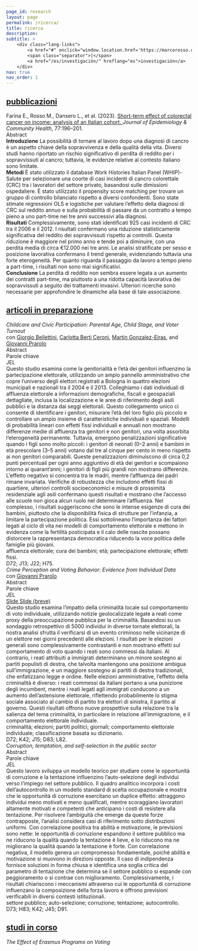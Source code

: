 ```yaml
---
page_id: research
layout: page
permalink: /ricerca/
title: ricerca
description:
subtitle: >
    <div class="lang-links">
        <a href="#" onclick="window.location.href='https://marcorosso.com/research/'; return false;">research</a>
        <span class="separator">|</span>
        <a href="/es/investigación/" hreflang="es">investigación</a>
    </div>
nav: true
nav_order: 1
---
```


<!-- Sezione Pubblicazioni -->
<div class="projects">
  <a href="javascript:void(0);" onclick="toggleVisibility('content-1')">
    <h2 class="category">
      <i class="fa-solid fa-chevron-right fa-2xs rotated" id="chevron-content-1"></i>
      <span>pubblicazioni</span>
    </h2>
  </a>
</div>

<!-- Publications Section -->
<div id="content-1" class="toggle-section expanded">

  <!-- Paper 1 -->
  <div class="entry-block">
    <div class="icon-entry indented">
      <i class="fa-solid fa-newspaper fa-fw"></i>
      <span>
        Farina E., Rosso M., Dansero L., et al. (2023). 
        <a href="https://doi.org/10.1136/jech-2022-220088" target="_blank" rel="noopener noreferrer">
          Short-term effect of colorectal cancer on income: analysis of an Italian cohort.
        </a> 
        <i>Journal of Epidemiology & Community Health</i>, 77:196–201.
      </span>
    </div>
    <div class="pill-container">
      <div class="pill-button toggle-pill" data-target="abstract-crc">
        <i class="fa-solid fa-chevron-right fa-2xs"></i>
        <span class="toggle-label">Abstract</span>
      </div>
    </div>
    <div id="abstract-crc" class="toggle-box">
      <b>Introduzione</b> La possibilità di tornare al lavoro dopo una diagnosi di cancro è un aspetto chiave della sopravvivenza e della qualità della vita. Diversi studi hanno riportato un rischio significativo di perdita di reddito per i sopravvissuti al cancro; tuttavia, le evidenze relative al contesto italiano sono limitate. <br> <b>Metodi</b> È stato utilizzato il database Work Histories Italian Panel (WHIP)-Salute per selezionare una coorte di casi incidenti di cancro colorettale (CRC) tra i lavoratori del settore privato, basandosi sulle dimissioni ospedaliere. È stato utilizzato il propensity score matching per trovare un gruppo di controllo bilanciato rispetto a diversi confondenti. Sono state stimate regressioni OLS e logistiche per valutare l’effetto della diagnosi di CRC sul reddito annuo e sulla probabilità di passare da un contratto a tempo pieno a uno part-time nei tre anni successivi alla diagnosi. <br> <b>Risultati</b> Complessivamente, sono stati identificati 925 casi incidenti di CRC tra il 2006 e il 2012. I risultati confermano una riduzione statisticamente significativa del reddito dei sopravvissuti rispetto ai controlli. Questa riduzione è maggiore nel primo anno e tende poi a diminuire, con una perdita media di circa €12.000 nei tre anni. Le analisi stratificate per sesso e posizione lavorativa confermano il trend generale, evidenziando tuttavia una forte eterogeneità. Per quanto riguarda il passaggio da lavoro a tempo pieno a part-time, i risultati non sono mai significativi. <br> <b>Conclusione</b> La perdita di reddito non sembra essere legata a un aumento dei contratti part-time, ma piuttosto a una ridotta capacità lavorativa dei sopravvissuti a seguito dei trattamenti invasivi. Ulteriori ricerche sono necessarie per approfondire le dinamiche alla base di tale associazione.
    </div>
  </div>

</div>

<!-- Sezione Articoli in Preparazione -->
<div class="projects">
  <a href="javascript:void(0);" onclick="toggleVisibility('content-2')">
    <h2 class="category">
      <i class="fa-solid fa-chevron-right fa-2xs rotated" id="chevron-content-2"></i>
      <span>articoli in preparazione</span>
    </h2>
  </a>
</div>

<!-- Content -->
<div id="content-2" class="toggle-section expanded">

  <!-- Paper 1 -->
  <div class="entry-block">
    <div class="icon-entry indented">
      <i class="fa-solid fa-file-lines fa-fw"></i>
      <span>
        <em>Childcare and Civic Participation: Parental Age, Child Stage, and Voter Turnout</em><br>
        con 
        <a href="https://sites.google.com/site/giorgiobellettiniwebpage" target="_blank" rel="noopener noreferrer">Giorgio Bellettini</a>, 
        <a href="https://www.unibo.it/sitoweb/carlotta.berticeroni" target="_blank" rel="noopener noreferrer">Carlotta Berti Ceroni</a>, 
        <a href="https://sites.google.com/view/mgeiras/inicio" target="_blank" rel="noopener noreferrer">Martín Gonzalez-Eiras</a>, 
        and <a href="https://sites.google.com/site/giovanniprarolo/" target="_blank" rel="noopener noreferrer">Giovanni Prarolo</a>
      </span>
    </div>
    <div class="pill-container">
      <div class="pill-button toggle-pill" data-target="abstract-ageturnout">
        <i class="fa-solid fa-chevron-right fa-2xs"></i>
        <span class="toggle-label">Abstract</span>
      </div>
      <div class="pill-button toggle-pill" data-target="keywords-ageturnout">
        <i class="fa-solid fa-chevron-right fa-2xs"></i>
        <span class="toggle-label">Parole chiave</span>
      </div>
      <div class="pill-button toggle-pill" data-target="jel-ageturnout">
        <i class="fa-solid fa-chevron-right fa-2xs"></i>
        <span class="toggle-label">JEL</span>
      </div>
    </div>
    <div id="abstract-ageturnout" class="toggle-box">
     Questo studio esamina come la genitorialità e l’età dei genitori influenzino la partecipazione elettorale, utilizzando un ampio pannello amministrativo che copre l’universo degli elettori registrati a Bologna in quattro elezioni municipali e nazionali tra il 2004 e il 2013. Colleghiamo i dati individuali di affluenza elettorale a informazioni demografiche, fiscali e geospaziali dettagliate, inclusa la localizzazione e le aree di riferimento degli asili pubblici e la distanza dai seggi elettorali. Questo collegamento unico ci consente di identificare i genitori, misurare l’età del loro figlio più piccolo e controllare un ampio insieme di caratteristiche individuali e spaziali. Modelli di probabilità lineari con effetti fissi individuali e annuali non mostrano differenze medie di affluenza tra genitori e non genitori, una volta assorbita l’eterogeneità permanente. Tuttavia, emergono penalizzazioni significative quando i figli sono molto piccoli: i genitori di neonati (0–2 anni) e bambini in età prescolare (3–5 anni) votano dal tre al cinque per cento in meno rispetto ai non genitori comparabili. Queste penalizzazioni diminuiscono di circa 0,2 punti percentuali per ogni anno aggiuntivo di età dei genitori e scompaiono intorno ai quarant’anni; i genitori di figli più grandi non mostrano differenze. L’effetto negativo si concentra tra le madri, mentre l’affluenza dei padri rimane invariata. Verifiche di robustezza che includono effetti fissi di quartiere, ulteriori controlli socioeconomici e misure di prossimità residenziale agli asili confermano questi risultati e mostrano che l’accesso alle scuole non gioca alcun ruolo nel determinare l’affluenza. Nel complesso, i risultati suggeriscono che sono le intense esigenze di cura dei bambini, piuttosto che la disponibilità fisica di strutture per l’infanzia, a limitare la partecipazione politica. Essi sottolineano l’importanza dei fattori legati al ciclo di vita nei modelli di comportamento elettorale e mettono in evidenza come la fertilità posticipata e il calo delle nascite possano distorcere la rappresentanza democratica riducendo la voce politica delle famiglie più giovani.
    </div>
    <div id="keywords-ageturnout" class="toggle-box">
       affluenza elettorale; cura dei bambini; età; partecipazione elettorale; effetti fissi.
    </div>
    <div id="jel-ageturnout" class="toggle-box">
       D72; J13; J22; H75.
    </div>
  </div>

  <!-- Paper 2 -->
  <div class="entry-block">
    <div class="icon-entry indented">
      <i class="fa-solid fa-file-lines fa-fw"></i>
      <span>
        <em>Crime Perception and Voting Behavior: Evidence from Individual Data</em><br>
          con
          <a href="https://sites.google.com/site/giovanniprarolo/" target="_blank" rel="noopener noreferrer"> Giovanni Prarolo</a>
      </span>
    </div>
    <div class="pill-container">
      <div class="pill-button toggle-pill" data-target="abstract-crime">
        <i class="fa-solid fa-chevron-right fa-2xs"></i>
        <span class="toggle-label">Abstract</span>
      </div>
      <div class="pill-button toggle-pill" data-target="keywords-crime">
        <i class="fa-solid fa-chevron-right fa-2xs"></i>
        <span class="toggle-label">Parole chiave</span>
      </div>
      <div class="pill-button toggle-pill" data-target="jel-crime">
        <i class="fa-solid fa-chevron-right fa-2xs"></i>
        <span class="toggle-label">JEL</span>
      </div>
      <a href="/assets/pdf/slides/[Marco Rosso] Crime Perception and Voting Behaviour. Evidence from Individual Data (slides).pdf" class="pill-link no-external">
        <i class="fa-solid fa-download fa-2xs"></i>
        <span class="toggle-label" title="ultima versione: BoMoPaV Economics Meeting 2025">Slide</span>
      </a>
      <a href="/assets/pdf/slides/[Marco Rosso] Crime Perception and Voting Behaviour. Evidence from Individual Data (slides short).pdf" class="pill-link no-external">
        <i class="fa-solid fa-download fa-2xs"></i>
        <span class="toggle-label" title="ultima versione: 66.ma Riunione Scientifica Annuale – Società Italiana di Economia ">Slide (breve)</span>
      </a>
    </div>
    <div id="abstract-crime" class="toggle-box">
     Questo studio esamina l’impatto della criminalità locale sul comportamento di voto individuale, utilizzando notizie geolocalizzate legate a reati come proxy della preoccupazione pubblica per la criminalità. Basandosi su un sondaggio retrospettivo di 5000 individui in diverse tornate elettorali, la nostra analisi sfrutta il verificarsi di un evento criminoso nelle vicinanze di un elettore nei giorni precedenti alle elezioni. I risultati per le elezioni generali sono complessivamente contrastanti e non mostrano effetti sul comportamento di voto quando i reati sono commessi da italiani. Al contrario, i reati attribuiti a immigrati determinano un minore sostegno ai partiti populisti di destra, che talvolta mantengono una posizione ambigua sull’immigrazione, e un maggiore sostegno ai partiti di destra tradizionali, che enfatizzano legge e ordine. Nelle elezioni amministrative, l’effetto della criminalità è diverso: i reati commessi da italiani portano a una punizione degli incumbent, mentre i reati legati agli immigrati conducono a un aumento dell’astensione elettorale, riflettendo probabilmente lo stigma sociale associato al cambio di partito tra elettori di sinistra, il partito al governo. Questi risultati offrono nuove prospettive sulla relazione tra la salienza del tema criminalità, in particolare in relazione all’immigrazione, e il comportamento elettorale individuale.
    </div>
    <div id="keywords-crime" class="toggle-box">
       criminalità; elezioni; partiti politici; giornali; comportamento elettorale individuale; classificazione basata su dizionario.
    </div>
    <div id="jel-crime" class="toggle-box">
       D72; K42; J15; D83; L82.
    </div>
  </div>

  <!-- Paper 3 -->
  <div class="entry-block">
    <div class="icon-entry indented">
      <i class="fa-solid fa-file-lines fa-fw" title="Working paper"></i>
      <span>
        <em>Corruption, temptation, and self-selection in the public sector</em>
      </span>
    </div>
    <div class="pill-container">
      <div class="pill-button toggle-pill" data-target="abstract-corruption">
        <i class="fa-solid fa-chevron-right fa-2xs"></i>
        <span class="toggle-label">Abstract</span>
      </div>
      <div class="pill-button toggle-pill" data-target="keywords-corruption">
        <i class="fa-solid fa-chevron-right fa-2xs"></i>
        <span class="toggle-label">Parole chiave</span>
      </div>
      <div class="pill-button toggle-pill" data-target="jel-corruption">
        <i class="fa-solid fa-chevron-right fa-2xs"></i>
        <span class="toggle-label">JEL</span>
      </div>  
    </div>
    <div id="abstract-corruption" class="toggle-box">
      Questo lavoro sviluppa un modello teorico per studiare come le opportunità di corruzione e la tentazione influenzino l’auto-selezione degli individui verso l’impiego nel settore pubblico. Il quadro analitico incorpora i costi dell’autocontrollo in un modello standard di scelta occupazionale e mostra che le opportunità di corruzione esercitano un duplice effetto: attraggono individui meno motivati e meno qualificati, mentre scoraggiano lavoratori altamente motivati e competenti che anticipano i costi di resistere alla tentazione. Per risolvere l’ambiguità che emerge da queste forze contrapposte, l’analisi considera casi di riferimento sotto distribuzioni uniformi. Con correlazione positiva tra abilità e motivazione, le previsioni sono nette: le opportunità di corruzione espandono il settore pubblico ma ne riducono la qualità quando la tentazione è lieve, e lo riducono ma ne migliorano la qualità quando la tentazione è forte. Con correlazione negativa, il modello genera un compromesso fondamentale, poiché abilità e motivazione si muovono in direzioni opposte. Il caso di indipendenza fornisce soluzioni in forma chiusa e identifica una soglia critica del parametro di tentazione che determina se il settore pubblico si espande con peggioramento o si contrae con miglioramento. Complessivamente, i risultati chiariscono i meccanismi attraverso cui le opportunità di corruzione influenzano la composizione della forza lavoro e offrono previsioni verificabili in diversi contesti istituzionali.
    </div>
    <div id="keywords-corruption" class="toggle-box">
      settore pubblico; auto-selezione; corruzione; tentazione; autocontrollo.
    </div>
    <div id="jel-corruption" class="toggle-box">
       D73; H83; K42; J45; D91.
    </div>
  </div>

</div>

<!-- Sezione Studi in Corso -->
<div class="projects">
  <a href="javascript:void(0);" onclick="toggleVisibility('content-3')">
    <h2 class="category">
      <i class="fa-solid fa-chevron-right fa-2xs rotated" id="chevron-content-3"></i>
      <span>studi in corso</span>
    </h2>
  </a>
</div>

<!-- Content -->
<div id="content-3" class="toggle-section expanded">

 <!-- Paper 1 -->
 <div class="entry-block">
    <div class="icon-entry indented">
      <i class="fa-solid fa-bookmark fa-fw"></i>
      <span><em>The Effect of Erasmus Programs on Voting</em></span>
    </div>
  </div>

</div>
